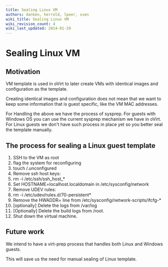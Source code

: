 ```yaml
---
title: Sealing Linux VM
authors: danken, herrold, lpeer, sven
wiki_title: Sealing Linux VM
wiki_revision_count: 4
wiki_last_updated: 2014-01-29
---
```


# Sealing Linux VM

## Motivation

VM template is used in oVirt to later create VMs with identical images and configuration as the template.

Creating identical images and configuration does not mean that we want to keep some information that is guest specific, like the VM MAC addresses.

For Handling the above we have the process of sysprep. For guests with Windows OS you can use the current sysprep mechanism we have in oVirt. For Linux guests we don't have such process in place yet so you better seal the template manually.

## The process for sealing a Linux guest template

1.  SSH to the VM as root
2.  flag the system for reconfiguring
3.  touch /.unconfigured
4.  Remove ssh host keys:
5.  rm -i /etc/ssh/ssh_host_\*
6.  Set HOSTNAME=localhost.localdomain in /etc/sysconfig/network
7.  Remove UDEV rules:
8.  rm -i /etc/udev/rules.d/70-persistent\*
9.  Remove the HWADDR= line from /etc/sysconfig/network-scripts/ifcfg-\*
10. [optionally] Delete the logs from /var/log
11. [Optionally] Delete the build logs from /root.
12. Shut down the virtual machine.

## Future work

We intend to have a virt-prep process that handles both Linux and Windows guests.

This will save us the need for manual sealing of Linux template.
